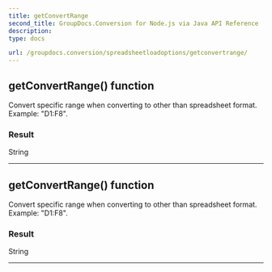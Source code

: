 ```yaml
---
title: getConvertRange
second_title: GroupDocs.Conversion for Node.js via Java API Reference
description: 
type: docs

url: /groupdocs.conversion/spreadsheetloadoptions/getconvertrange/
---
```


## getConvertRange()  function

 Convert specific range when converting to other than spreadsheet format. Example: "D1:F8".
 

### Result
String


---


## getConvertRange()  function

 Convert specific range when converting to other than spreadsheet format. Example: "D1:F8".
 

### Result
String


---


